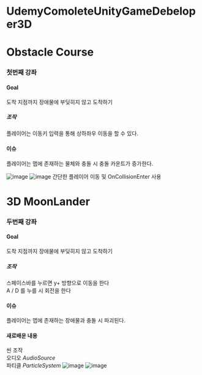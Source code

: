 # UdemyComoleteUnityGameDebeloper3D  
# Obstacle Course
### 첫번째 강좌
#### Goal   
도착 지점까지 장애물에 부딪히지 않고 도착하기 
##### 조작 
플레이어는 이동키 입력을 통해 상하좌우 이동을 할 수 있다.
#### 이슈
플레이어는 맵에 존재하는 물체와 충돌 시 충돌 카운트가 증가한다. 

![image](https://user-images.githubusercontent.com/56661597/232085887-e4c5f1bd-7b75-410f-bdf8-b62ee4fafce5.png)
![image](https://user-images.githubusercontent.com/56661597/232086194-3ca59b4d-20bf-44d5-9b76-c9fd3c3b80d1.png)
간단한 플레이어 이동 및 OnCollisionEnter 사용

# 3D MoonLander
### 두번째 강좌

#### Goal   
도착 지점까지 장애물에 부딪히지 않고 도착하기 
##### 조작 
스페이스바를 누르면 y+ 방향으로 이동을 한다  
A / D  를 누를 시 회전을 한다  
#### 이슈
플레이어는 맵에 존재하는 장애물과 충돌 시 파괴된다. 
#### 새로배운 내용 
씬 조작  
오디오  *AudioSource*  
파티클  *ParticleSystem*
![image](https://user-images.githubusercontent.com/56661597/232089583-3ca584bd-cfe9-48ae-af40-739ce6eda8cc.png)
![image](https://user-images.githubusercontent.com/56661597/232089707-6b0a84af-e07e-4ce9-b6f3-4599ab703514.png)  

      

